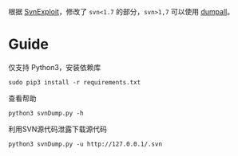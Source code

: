 根据 [SvnExploit](https://github.com/admintony/svnExploit)，修改了 `svn<1.7` 的部分，`svn>1,7` 可以使用 [dumpall](https://github.com/0xHJK/dumpall)。

# Guide

仅支持 Python3，安装依赖库

```
sudo pip3 install -r requirements.txt
```

查看帮助

```
python3 svnDump.py -h
```

利用SVN源代码泄露下载源代码

```
python3 svnDump.py -u http://127.0.0.1/.svn
```
